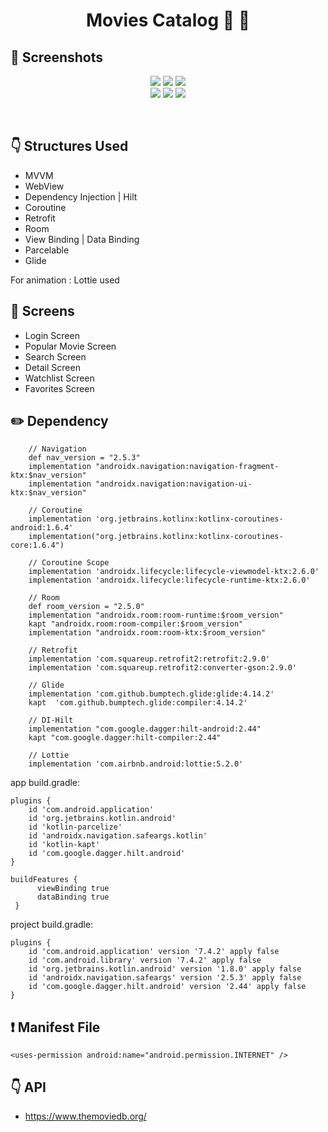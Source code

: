 # <p align="center"> Movies Catalog 🎥 🍿 </p>

<!-- Screenshots -->
## 📸 Screenshots
<p align="center">
  <img src="https://user-images.githubusercontent.com/79931228/226363870-5a445ecb-03d4-4481-a2fd-421d271571aa.png"/>
  <img src="https://user-images.githubusercontent.com/79931228/226363872-de856000-124b-4c6e-9ccd-c9937fa64d18.png"/> 
  <img src="https://user-images.githubusercontent.com/79931228/226363848-fb814560-bd28-4f6d-9654-683cd1511f7a.png"/> <br>
  <img src="https://user-images.githubusercontent.com/79931228/226363863-9e33febf-7436-4885-a587-d2deb8cf6ba1.png"/>
  <img src="https://user-images.githubusercontent.com/79931228/226363865-92f5f4f1-c25f-496d-ad9c-801c478f0465.png"/>
  <img src="https://user-images.githubusercontent.com/79931228/226363868-f3bb7a89-95c8-40ab-9e60-3f786e1775c7.png"/> <br>
</p>

<br>

<!-- Technologies -->
## :point_down: Structures Used
- MVVM
- WebView
- Dependency Injection | Hilt
- Coroutine
- Retrofit
- Room
- View Binding | Data Binding
- Parcelable
- Glide

For animation : Lottie used
<br>

<!-- Screens -->
## 📱 Screens
- Login Screen
- Popular Movie Screen
- Search Screen
- Detail Screen
- Watchlist Screen
- Favorites Screen


## :pencil2: Dependency
```
    // Navigation
    def nav_version = "2.5.3"
    implementation "androidx.navigation:navigation-fragment-ktx:$nav_version"
    implementation "androidx.navigation:navigation-ui-ktx:$nav_version"

    // Coroutine
    implementation 'org.jetbrains.kotlinx:kotlinx-coroutines-android:1.6.4'
    implementation("org.jetbrains.kotlinx:kotlinx-coroutines-core:1.6.4")

    // Coroutine Scope
    implementation 'androidx.lifecycle:lifecycle-viewmodel-ktx:2.6.0'
    implementation 'androidx.lifecycle:lifecycle-runtime-ktx:2.6.0'

    // Room
    def room_version = "2.5.0"
    implementation "androidx.room:room-runtime:$room_version"
    kapt "androidx.room:room-compiler:$room_version"
    implementation "androidx.room:room-ktx:$room_version"

    // Retrofit
    implementation 'com.squareup.retrofit2:retrofit:2.9.0'
    implementation 'com.squareup.retrofit2:converter-gson:2.9.0'

    // Glide
    implementation 'com.github.bumptech.glide:glide:4.14.2'
    kapt  'com.github.bumptech.glide:compiler:4.14.2'

    // DI-Hilt
    implementation "com.google.dagger:hilt-android:2.44"
    kapt "com.google.dagger:hilt-compiler:2.44"

    // Lottie
    implementation 'com.airbnb.android:lottie:5.2.0'
```

app build.gradle:

```
plugins {
    id 'com.android.application'
    id 'org.jetbrains.kotlin.android'
    id 'kotlin-parcelize'
    id 'androidx.navigation.safeargs.kotlin'
    id 'kotlin-kapt'
    id 'com.google.dagger.hilt.android'
}

buildFeatures {
      viewBinding true
      dataBinding true
 }
```
project build.gradle:

```
plugins {
    id 'com.android.application' version '7.4.2' apply false
    id 'com.android.library' version '7.4.2' apply false
    id 'org.jetbrains.kotlin.android' version '1.8.0' apply false
    id 'androidx.navigation.safeargs' version '2.5.3' apply false
    id 'com.google.dagger.hilt.android' version '2.44' apply false
}
```

<!-- Manifest File -->
## :exclamation: Manifest File
```
<uses-permission android:name="android.permission.INTERNET" />
```

<!-- API -->
## :point_down: API
- https://www.themoviedb.org/
